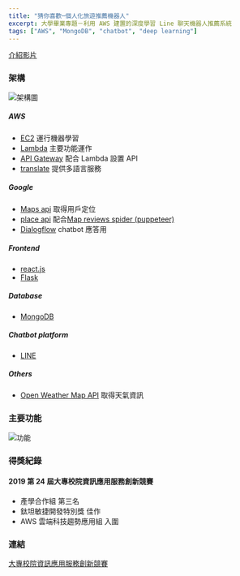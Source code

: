 ```yaml
---
title: "猜你喜歡─個人化旅遊推薦機器人"
excerpt: 大學畢業專題－利用 AWS 建置的深度學習 Line 聊天機器人推薦系統
tags: ["AWS", "MongoDB", "chatbot", "deep learning"]
---
```


[介紹影片](https://www.youtube.com/watch?v=defBIPYP82Y)

### 架構

![架構圖](architecture.png)

##### AWS

-   [EC2](https://aws.amazon.com/ec2/) 運行機器學習
-   [Lambda](https://aws.amazon.com/lambda/) 主要功能運作
-   [API Gateway](https://aws.amazon.com/api-gateway/) 配合 Lambda 設置 API
-   [translate](https://aws.amazon.com/tw/translate/) 提供多語言服務

##### Google

-   [Maps api](https://developers.google.com/maps) 取得用戶定位
-   [place api](https://developers.google.com/maps/documentation/places/web-service/overview) 配合[Map reviews spider (puppeteer)](https://github.com/chuang861012/puppeteer-google-map-review-scraper)
-   [Dialogflow](https://dialogflow.cloud.google.com/) chatbot 應答用

##### Frontend

-   [react.js](https://github.com/facebook/react)
-   [Flask](https://flask.palletsprojects.com/en/2.1.x/)

##### Database

-   [MongoDB](https://www.mongodb.com/)

##### Chatbot platform

-   [LINE](https://developers.line.biz/zh-hant/)

##### Others

-   [Open Weather Map API](https://openweathermap.org/api) 取得天氣資訊

### 主要功能

![功能](features.png)

### 得獎紀錄

#### 2019 第 24 屆大專校院資訊應用服務創新競賽

-   產學合作組 第三名
-   鈦坦敏捷開發特別獎 佳作
-   AWS 雲端科技趨勢應用組 入圍

### 連結

[大專校院資訊應用服務創新競賽](https://innoserve.tca.org.tw/index.aspx)

